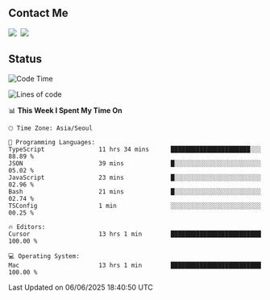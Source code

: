 ## Contact Me
<a href="https://instagram.com/_hongrok"><img src="https://img.shields.io/badge/Instagram-E4405F?style=for-the-badge&logo=Instagram&logoColor=white"/></a>&nbsp;
<img src="https://img.shields.io/badge/HongRok @hlog2e-5865F2?style=for-the-badge&logo=Discord&logoColor=white"/>&nbsp;

## Status

<!--START_SECTION:waka-->
![Code Time](http://img.shields.io/badge/Code%20Time-906%20hrs%207%20mins-blue)

![Lines of code](https://img.shields.io/badge/From%20Hello%20World%20I%27ve%20Written-671.1%20thousand%20lines%20of%20code-blue)

📊 **This Week I Spent My Time On** 

```text
🕑︎ Time Zone: Asia/Seoul

💬 Programming Languages: 
TypeScript               11 hrs 34 mins      ██████████████████████░░░   88.89 % 
JSON                     39 mins             █░░░░░░░░░░░░░░░░░░░░░░░░   05.02 % 
JavaScript               23 mins             █░░░░░░░░░░░░░░░░░░░░░░░░   02.96 % 
Bash                     21 mins             █░░░░░░░░░░░░░░░░░░░░░░░░   02.74 % 
TSConfig                 1 min               ░░░░░░░░░░░░░░░░░░░░░░░░░   00.25 % 

🔥 Editors: 
Cursor                   13 hrs 1 min        █████████████████████████   100.00 % 

💻 Operating System: 
Mac                      13 hrs 1 min        █████████████████████████   100.00 % 
```


 Last Updated on 06/06/2025 18:40:50 UTC
<!--END_SECTION:waka-->
